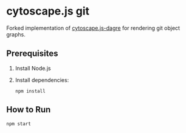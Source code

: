 # cytoscape.js git

Forked implementation of [cytoscape.js-dagre](https://github.com/cytoscape/cytoscape.js-dagre) for rendering git object graphs.

## Prerequisites

1. Install Node.js
2. Install dependencies:

       npm install

## How to Run

    npm start
